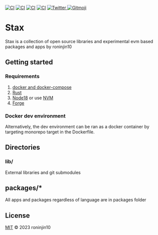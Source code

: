 [![CI](https://github.com/roninjin10/stax/actions/workflows/tests.yml/badge.svg)](https://github.com/roninjin10/stax/actions/workflows/tests.yml)
[![CI](https://github.com/roninjin10/stax/actions/workflows/lint.yml/badge.svg)](https://github.com/roninjin10/stax/actions/workflows/lint.yml)
[![CI](https://github.com/roninjin10/stax/actions/workflows/typecheck.yml/badge.svg)](https://github.com/roninjin10/stax/actions/workflows/typecheck.yml)
[![CI](https://github.com/roninjin10/stax/actions/workflows/docker.yml/badge.svg)](https://github.com/roninjin10/stax/actions/workflows/docker.yml)
<a href="https://twitter.com/fucory">
<img alt="Twitter" src="https://img.shields.io/twitter/url.svg?label=%40fucory&style=social&url=https%3A%2F%2Ftwitter.com%2Ffucory" />
</a>
<a href="https://gitmoji.dev">
<img
    src="https://img.shields.io/badge/gitmoji-%20😜%20😍-FFDD67.svg?style=flat-square"
    alt="Gitmoji"
  />
</a>

# Stax

Stax is a collection of open source libraries and experimental evm based packages and apps by roninjin10

## Getting started

### Requirements

1. [docker and docker-compose](https://docs.docker.com/get-docker/)
2. [Rust](https://www.rust-lang.org/tools/install)
3. [Node18](https://nodejs.org/en/) or use [NVM](https://github.com/nvm-sh/nvm)
4. [Forge]()

### Docker dev environment

Alternatively, the dev environment can be ran as a docker container by targeting monorepo target in the Dockerfile.

## Directories

### lib/

External libraries and git submodules

## packages/\*

All apps and packages regardless of language are in packages folder

## License

[MIT](LICENSE) © 2023 roninjin10

